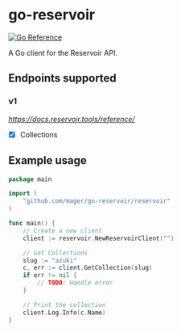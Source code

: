 # go-reservoir

[![Go Reference](https://pkg.go.dev/badge/github.com/mager/go-reservoir.svg)](https://pkg.go.dev/github.com/mager/go-reservoir)

A Go client for the Reservoir API.

## Endpoints supported

### v1

_https://docs.reservoir.tools/reference/_

- [x] Collections


## Example usage

```go
package main

import (
	"github.com/mager/go-reservoir/reservoir"
)

func main() {
	// Create a new client
	client := reservoir.NewReservoirClient("")

	// Get Collections
	slug := "azuki"
	c, err := client.GetCollection(slug)
	if err != nil {
		// TODO: Handle error
	}

	// Print the collection
    client.Log.Info(c.Name)
}
```

